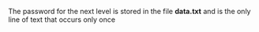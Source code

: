 The password for the next level is stored in the file **data.txt** and is the only line of text that occurs only once

```shell
```
